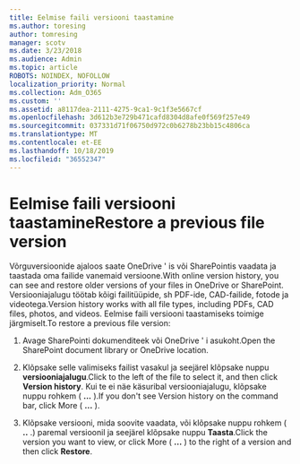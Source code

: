 ```yaml
---
title: Eelmise faili versiooni taastamine
ms.author: toresing
author: tomresing
manager: scotv
ms.date: 3/23/2018
ms.audience: Admin
ms.topic: article
ROBOTS: NOINDEX, NOFOLLOW
localization_priority: Normal
ms.collection: Adm_O365
ms.custom: ''
ms.assetid: a8117dea-2111-4275-9ca1-9c1f3e5667cf
ms.openlocfilehash: 3d612b3e729b471cafd8304d8afe0f569f257e49
ms.sourcegitcommit: 037331d71f06750d972c0b6278b23bb15c4806ca
ms.translationtype: MT
ms.contentlocale: et-EE
ms.lasthandoff: 10/18/2019
ms.locfileid: "36552347"
---
```

# <a name="restore-a-previous-file-version"></a><span data-ttu-id="75a0c-102">Eelmise faili versiooni taastamine</span><span class="sxs-lookup"><span data-stu-id="75a0c-102">Restore a previous file version</span></span>

<span data-ttu-id="75a0c-103">Võrguversioonide ajaloos saate OneDrive ' is või SharePointis vaadata ja taastada oma failide vanemaid versioone.</span><span class="sxs-lookup"><span data-stu-id="75a0c-103">With online version history, you can see and restore older versions of your files in OneDrive or SharePoint.</span></span> <span data-ttu-id="75a0c-104">Versiooniajalugu töötab kõigi failitüüpide, sh PDF-ide, CAD-failide, fotode ja videotega.</span><span class="sxs-lookup"><span data-stu-id="75a0c-104">Version history works with all file types, including PDFs, CAD files, photos, and videos.</span></span> <span data-ttu-id="75a0c-105">Eelmise faili versiooni taastamiseks toimige järgmiselt.</span><span class="sxs-lookup"><span data-stu-id="75a0c-105">To restore a previous file version:</span></span>
  
1. <span data-ttu-id="75a0c-106">Avage SharePointi dokumenditeek või OneDrive ' i asukoht.</span><span class="sxs-lookup"><span data-stu-id="75a0c-106">Open the SharePoint document library or OneDrive location.</span></span>
    
2. <span data-ttu-id="75a0c-107">Klõpsake selle valimiseks failist vasakul ja seejärel klõpsake nuppu **versiooniajalugu**.</span><span class="sxs-lookup"><span data-stu-id="75a0c-107">Click to the left of the file to select it, and then click **Version history**.</span></span> <span data-ttu-id="75a0c-108">Kui te ei näe käsuribal versiooniajalugu, klõpsake nuppu rohkem ( **...** ).</span><span class="sxs-lookup"><span data-stu-id="75a0c-108">If you don't see Version history on the command bar, click More ( **...** ).</span></span> 
    
3. <span data-ttu-id="75a0c-109">Klõpsake versiooni, mida soovite vaadata, või klõpsake nuppu rohkem ( **..** .) paremal versioonil ja seejärel klõpsake nuppu **Taasta**.</span><span class="sxs-lookup"><span data-stu-id="75a0c-109">Click the version you want to view, or click More ( **...** ) to the right of a version and then click **Restore**.</span></span>
    

